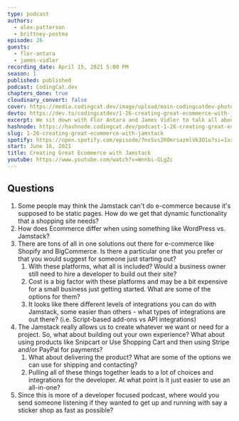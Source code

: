 ```yaml
---
type: podcast
authors:
  - alex-patterson
  - brittney-postma
episode: 26
guests:
  - flor-antara
  - james-vidler
recording_date: April 15, 2021 5:00 PM
season: 1
published: published
podcast: CodingCat.dev
chapters_done: true
cloudinary_convert: false
cover: https://media.codingcat.dev/image/upload/main-codingcatdev-photo/csxroq0lxevn4zbqdqks.png
devto: https://dev.to/codingcatdev/1-26-creating-great-ecommerce-with-jamstack-af2
excerpt: We sit down with Flor Antara and James Vidler to talk all about Ecommerce and the solutions for Jamstack.
hashnode: https://hashnode.codingcat.dev/podcast-1-26-creating-great-ecommerce-with-jamstack
slug: 1-26-creating-great-ecommerce-with-jamstack
spotify: https://open.spotify.com/episode/7nxSvs2ROmrsazmlVk3O1o?si=1xxzLXu8TgOeT4QlpGnxew
start: June 16, 2021
title: Creating Great Ecommerce with Jamstack
youtube: https://www.youtube.com/watch?v=Wnnbi-GLgZc
---
```


## Questions

1. Some people may think the Jamstack can't do e-commerce because it's supposed to be static pages. How do we get that dynamic functionality that a shopping site needs?
2. How does Ecommerce differ when using something like WordPress vs. Jamstack?
3. There are tons of all in one solutions out there for e-commerce like Shopify and BigCommerce. Is there a particular one that you prefer or that you would suggest for someone just starting out?
   1. With these platforms, what all is included? Would a business owner still need to hire a developer to build out their site?
   2. Cost is a big factor with these platforms and may be a bit expensive for a small business just getting started. What are some of the options for them?
   3. It looks like there different levels of integrations you can do with Jamstack, some easier than others - what types of integrations are out there? (i.e. Script-based add-ons vs API integrations)
4. The Jamstack really allows us to create whatever we want or need for a project. So, what about building out your own experience? What about using products like Snipcart or Use Shopping Cart and then using Stripe and/or PayPal for payments?
   1. What about delivering the product? What are some of the options we can use for shipping and contacting?
   2. Pulling all of these things together leads to a lot of choices and integrations for the developer. At what point is it just easier to use an all-in-one?
5. Since this is more of a developer focused podcast, where would you send someone listening if they wanted to get up and running with say a sticker shop as fast as possible?
